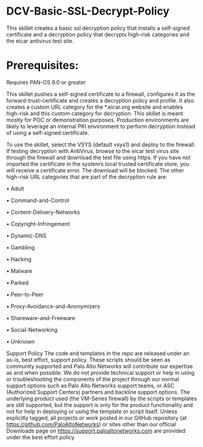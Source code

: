# DCV-Basic-SSL-Decrypt-Policy
This skillet creates a basic ssl decryption policy that installs a self-signed certificate and a decryption policy that decrypts high-risk categories and the eicar antivirus test site. 

# Prerequisites:

Requires PAN-OS 9.0 or greater


This skillet pushes a self-signed certificate to a firewall, configures it as the forward-trust-certificate and creates a decryption policy and profile.  It also creates a custom URL category for the *.eicar.org website and enables high-risk and this custom category for decryption.  This skillet is meant mostly for POC or demonstration purposes.  Production environments are likely to leverage an internal PKI environment to perform decryption instead of using a self-signed certificate.

To use the skillet, select the VSYS (default vsys1) and deploy to the firewall.  If testing decryption with AntiVirus, browse to the eicar test virus site through the firewall and download the test file using https.  If you have not imported the certificate in the system’s local trusted certificate store, you will receive a certificate error.  The download will be blocked.  The other high-risk URL categories that are part of the decryption rule are:

•	Adult

•	Command-and-Control

•	Content-Delivery-Networks

•	Copyright-Infringement

•	Dynamic-DNS

•	Gambling

•	Hacking

•	Malware

•	Parked

•	Peer-to-Peer

•	Proxy-Avoidance-and-Anonymizers

•	Shareware-and-Freeware

•	Social-Networking

•	Unknown

Support Policy
The code and templates in the repo are released under an as-is, best effort, support policy. These scripts should be seen as community supported and Palo Alto Networks will contribute our expertise as and when possible. We do not provide technical support or help in using or troubleshooting the components of the project through our normal support options such as Palo Alto Networks support teams, or ASC (Authorized Support Centers) partners and backline support options. The underlying product used (the VM-Series firewall) by the scripts or templates are still supported, but the support is only for the product functionality and not for help in deploying or using the template or script itself. Unless explicitly tagged, all projects or work posted in our GitHub repository (at https://github.com/PaloAltoNetworks) or sites other than our official Downloads page on https://support.paloaltonetworks.com are provided under the best effort policy.

